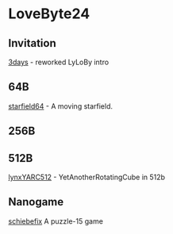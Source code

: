 # LoveByte24

## Invitation

[3days](3days) - reworked LyLoBy intro

## 64B

[starfield64](starfield64) - A moving starfield.

## 256B

## 512B

[lynxYARC512](lynxYARC512) - YetAnotherRotatingCube in 512b

## Nanogame

[schiebefix](schiebefix) A puzzle-15 game